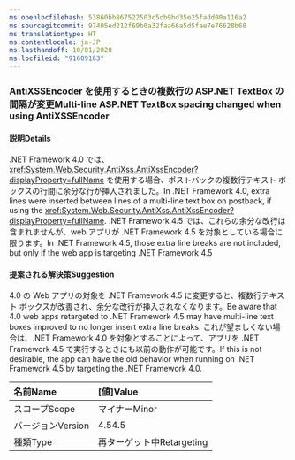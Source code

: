 ```yaml
---
ms.openlocfilehash: 53860bb867522503c5cb9bd35e25fadd00a116a2
ms.sourcegitcommit: 97405ed212f69b0a32faa66a5d5fae7e76628b68
ms.translationtype: HT
ms.contentlocale: ja-JP
ms.lasthandoff: 10/01/2020
ms.locfileid: "91609163"
---
```

### <a name="multi-line-aspnet-textbox-spacing-changed-when-using-antixssencoder"></a><span data-ttu-id="2dc6f-101">AntiXSSEncoder を使用するときの複数行の ASP.NET TextBox の間隔が変更</span><span class="sxs-lookup"><span data-stu-id="2dc6f-101">Multi-line ASP.NET TextBox spacing changed when using AntiXSSEncoder</span></span>

#### <a name="details"></a><span data-ttu-id="2dc6f-102">説明</span><span class="sxs-lookup"><span data-stu-id="2dc6f-102">Details</span></span>

<span data-ttu-id="2dc6f-103">.NET Framework 4.0 では、<xref:System.Web.Security.AntiXss.AntiXssEncoder?displayProperty=fullName> を使用する場合、ポストバックの複数行テキスト ボックスの行間に余分な行が挿入されました。</span><span class="sxs-lookup"><span data-stu-id="2dc6f-103">In .NET Framework 4.0, extra lines were inserted between lines of a multi-line text box on postback, if using the <xref:System.Web.Security.AntiXss.AntiXssEncoder?displayProperty=fullName>.</span></span> <span data-ttu-id="2dc6f-104">.NET Framework 4.5 では、これらの余分な改行は含まれませんが、web アプリが .NET Framework 4.5 を対象としている場合に限ります。</span><span class="sxs-lookup"><span data-stu-id="2dc6f-104">In .NET Framework 4.5, those extra line breaks are not included, but only if the web app is targeting .NET Framework 4.5</span></span>

#### <a name="suggestion"></a><span data-ttu-id="2dc6f-105">提案される解決策</span><span class="sxs-lookup"><span data-stu-id="2dc6f-105">Suggestion</span></span>

<span data-ttu-id="2dc6f-106">4\.0 の Web アプリの対象を .NET Framework 4.5 に変更すると、複数行テキスト ボックスが改善され、余分な改行が挿入されなくなります。</span><span class="sxs-lookup"><span data-stu-id="2dc6f-106">Be aware that 4.0 web apps retargeted to .NET Framework 4.5 may have multi-line text boxes improved to no longer insert extra line breaks.</span></span> <span data-ttu-id="2dc6f-107">これが望ましくない場合は、.NET Framework 4.0 を対象とすることによって、アプリを .NET Framework 4.5 で実行するときにも以前の動作が可能です。</span><span class="sxs-lookup"><span data-stu-id="2dc6f-107">If this is not desirable, the app  can have the old behavior when running on .NET Framework 4.5 by targeting the .NET Framework 4.0.</span></span>

| <span data-ttu-id="2dc6f-108">名前</span><span class="sxs-lookup"><span data-stu-id="2dc6f-108">Name</span></span>    | <span data-ttu-id="2dc6f-109">[値]</span><span class="sxs-lookup"><span data-stu-id="2dc6f-109">Value</span></span>       |
|:--------|:------------|
| <span data-ttu-id="2dc6f-110">スコープ</span><span class="sxs-lookup"><span data-stu-id="2dc6f-110">Scope</span></span>   | <span data-ttu-id="2dc6f-111">マイナー</span><span class="sxs-lookup"><span data-stu-id="2dc6f-111">Minor</span></span>       |
| <span data-ttu-id="2dc6f-112">バージョン</span><span class="sxs-lookup"><span data-stu-id="2dc6f-112">Version</span></span> | <span data-ttu-id="2dc6f-113">4.5</span><span class="sxs-lookup"><span data-stu-id="2dc6f-113">4.5</span></span>         |
| <span data-ttu-id="2dc6f-114">種類</span><span class="sxs-lookup"><span data-stu-id="2dc6f-114">Type</span></span>    | <span data-ttu-id="2dc6f-115">再ターゲット中</span><span class="sxs-lookup"><span data-stu-id="2dc6f-115">Retargeting</span></span> |
